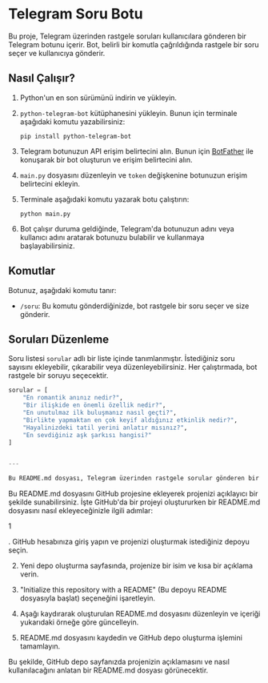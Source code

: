 # Telegram Soru Botu

Bu proje, Telegram üzerinden rastgele soruları kullanıcılara gönderen bir Telegram botunu içerir. Bot, belirli bir komutla çağrıldığında rastgele bir soru seçer ve kullanıcıya gönderir.

## Nasıl Çalışır?

1. Python'un en son sürümünü indirin ve yükleyin.

2. `python-telegram-bot` kütüphanesini yükleyin. Bunun için terminale aşağıdaki komutu yazabilirsiniz:
   ```
   pip install python-telegram-bot
   ```

3. Telegram botunuzun API erişim belirtecini alın. Bunun için [BotFather](https://core.telegram.org/bots#botfather) ile konuşarak bir bot oluşturun ve erişim belirtecini alın.

4. `main.py` dosyasını düzenleyin ve `token` değişkenine botunuzun erişim belirtecini ekleyin.

5. Terminale aşağıdaki komutu yazarak botu çalıştırın:
   ```
   python main.py
   ```

6. Bot çalışır duruma geldiğinde, Telegram'da botunuzun adını veya kullanıcı adını aratarak botunuzu bulabilir ve kullanmaya başlayabilirsiniz.

## Komutlar

Botunuz, aşağıdaki komutu tanır:

- `/soru`: Bu komutu gönderdiğinizde, bot rastgele bir soru seçer ve size gönderir.

## Soruları Düzenleme

Soru listesi `sorular` adlı bir liste içinde tanımlanmıştır. İstediğiniz soru sayısını ekleyebilir, çıkarabilir veya düzenleyebilirsiniz. Her çalıştırmada, bot rastgele bir soruyu seçecektir.

```python
sorular = [
    "En romantik anınız nedir?",
    "Bir ilişkide en önemli özellik nedir?",
    "En unutulmaz ilk buluşmanız nasıl geçti?",
    "Birlikte yapmaktan en çok keyif aldığınız etkinlik nedir?",
    "Hayalinizdeki tatil yerini anlatır mısınız?",
    "En sevdiğiniz aşk şarkısı hangisi?"
]


---

Bu README.md dosyası, Telegram üzerinden rastgele sorular gönderen bir botun nasıl kullanılacağını ve kodun nasıl çalıştırılacağını anlatır. Projeyi başlatmak için adımları takip edebilir ve botunuzu kişiselleştirebilirsiniz.
```

Bu README.md dosyasını GitHub projesine ekleyerek projenizi açıklayıcı bir şekilde sunabilirsiniz. İşte GitHub'da bir projeyi oluştururken bir README.md dosyasını nasıl ekleyeceğinizle ilgili adımlar:

1

. GitHub hesabınıza giriş yapın ve projenizi oluşturmak istediğiniz depoyu seçin.

2. Yeni depo oluşturma sayfasında, projenize bir isim ve kısa bir açıklama verin.

3. "Initialize this repository with a README" (Bu depoyu README dosyasıyla başlat) seçeneğini işaretleyin.

4. Aşağı kaydırarak oluşturulan README.md dosyasını düzenleyin ve içeriği yukarıdaki örneğe göre güncelleyin.

5. README.md dosyasını kaydedin ve GitHub depo oluşturma işlemini tamamlayın.

Bu şekilde, GitHub depo sayfanızda projenizin açıklamasını ve nasıl kullanılacağını anlatan bir README.md dosyası görünecektir.

